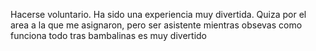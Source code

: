 Hacerse voluntario. Ha sido una experiencia muy divertida. Quiza por el area a la que me asignaron, pero ser asistente mientras obsevas como funciona todo tras bambalinas es muy divertido
